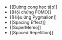 - [[Đường cong học tập]]
- [[Hội chứng FOMO]]
- [[Hiệu ứng Pygmalion]]
- [[Spacing Effect]]
- [[SuperMemo]]
- [[Spaced Repetition]]
